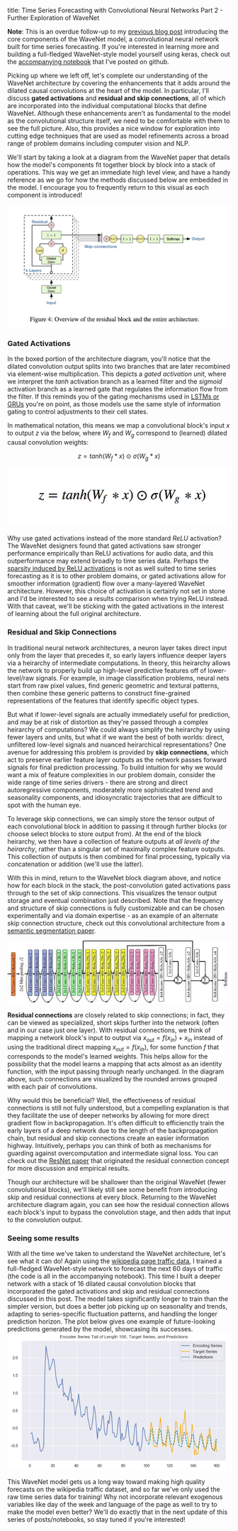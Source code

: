 title: Time Series Forecasting with Convolutional Neural Networks Part 2 - Further Exploration of WaveNet

**Note**: This is an overdue follow-up to my [previous blog post](https://jeddy92.github.io/JEddy92.github.io/ts_seq2seq_conv/) introducing the core components of the WaveNet model, a convolutional neural network built for time series forecasting. If you're interested in learning more and building a full-fledged WaveNet-style model yourself using keras, check out the [accompanying notebook](https://github.com/JEddy92/TimeSeries_Seq2Seq/blob/master/notebooks/TS_Seq2Seq_Conv_Full.ipynb) that I've posted on github.

Picking up where we left off, let's complete our understanding of the WaveNet architecture by covering the enhancements that it adds around the dilated causal convolutions at the heart of the model. In particular, I'll discuss **gated activations** and **residual and skip connections**, all of which are incorporated into the individual computational blocks that define WaveNet. Although these enhancements aren't as fundamental to the model as the convolutional structure itself, we need to be comfortable with them to see the full picture. Also, this provides a nice window for exploration into cutting edge techniques that are used as model refinements across a broad range of problem domains including computer vision and NLP.        

We'll start by taking a look at a diagram from the WaveNet paper that details how the model's components fit together block by block into a stack of operations. This way we get an immediate high level view, and have a handy reference as we go for how the methods discussed below are embedded in the model. I encourage you to frequently return to this visual as each component is introduced!

![WaveNet_block](/images/ts_conv/WaveNet_residblock.png)

### **Gated Activations**

In the boxed portion of the architecture diagram, you'll notice that the dilated convolution output splits into two branches that are later recombined via element-wise multiplication. This depicts a *gated activation unit*, where we interpret the *tanh* activation branch as a learned filter and the *sigmoid* activation branch as a learned gate that regulates the information flow from the filter. If this reminds you of the gating mechanisms used in [LSTMs or GRUs](http://colah.github.io/posts/2015-08-Understanding-LSTMs/) you're on point, as those models use the same style of information gating to control adjustments to their cell states.

In mathematical notation, this means we map a convolutional block's input $x$ to output $z$ via the below, where $W_f$ and $W_g$ correspond to (learned) dilated causal convolution weights:

$$ z = tanh(W_f * x) \odot \sigma(W_g * x) $$

![Gated_formula](/images/ts_conv/gated_formula.png)

Why use gated activations instead of the more standard *ReLU* activation? The WaveNet designers found that gated activations saw stronger performance empirically than ReLU activations for audio data, and this outperformance may extend broadly to time series data. Perhaps the [sparsity induced by ReLU activations](http://proceedings.mlr.press/v15/glorot11a.html) is not as well suited to time series forecasting as it is to other problem domains, or gated activations allow for smoother information (gradient) flow over a many-layered WaveNet architecture. However, this choice of activation is certainly not set in stone and I'd be interested to see a results comparison when trying ReLU instead. With that caveat, we'll be sticking with the gated activations in the interest of learning about the full original architecture. 

### **Residual and Skip Connections**

In traditional neural network architectures, a neuron layer takes direct input only from the layer that precedes it, so early layers influence deeper layers via a heirarchy of intermediate computations. In theory, this heirarchy allows the network to properly build up high-level predictive features off of lower-level/raw signals. For example, in image classification problems, neural nets start from raw pixel values, find generic geometric and textural patterns, then combine these generic patterns to construct fine-grained representations of the features that identify specific object types.

But what if lower-level signals are actually immediately useful for prediction, and may be at risk of distortion as they're passed through a complex heirarchy of computations? We could always simplify the heirarchy by using fewer layers and units, but what if we want the best of both worlds: direct, unfiltered low-level signals and nuanced heirarchical representations? One avenue for addressing this problem is provided by **skip connections**, which act to preserve earlier feature layer outputs as the network passes forward signals for final prediction processing. To build intuition for why we would want a mix of feature complexities in our problem domain, consider the wide range of time series drivers - there are strong and direct autoregressive components, moderately more sophisticated trend and seasonality components, and idiosyncratic trajectories that are difficult to spot with the human eye.        

To leverage skip connections, we can simply store the tensor output of each convolutional block in addition to passing it through further blocks (or choose select blocks to store output from). At the end of the block heirarchy, we then have a collection of feature outputs at *all levels of the heirarchy*, rather than a singular set of maximally complex feature outputs. This collection of outputs is then combined for final processing, typically via concatenation or addition (we'll use the latter).

With this in mind, return to the WaveNet block diagram above, and notice how for each block in the stack, the post-convolution gated activations pass through to the set of skip connections. This visualizes the tensor output storage and eventual combination just described. Note that the frequency and structure of skip connections is fully customizable and can be chosen experimentally and via domain expertise - as an example of an alternate skip connection structure, check out this convolutional architecture from a [semantic segmentation paper](https://www.researchgate.net/publication/327330378_Semantic_Segmentation_Based_on_Deep_Convolution_Neural_Network).

![Segmentation_skips](/images/ts_conv/CNN_skips.png)

**Residual connections** are closely related to skip connections; in fact, they can be viewed as specialized, short skips further into the network (often and in our case just one layer). With residual connections, we think of mapping a network block's input to output via $x_{out} = f(x_{in}) + x_{in}$ instead of using the traditional direct mapping $x_{out} = f(x_{in})$, for some function $f$ that corresponds to the model's learned weights. This helps allow for the possibility that the model learns a mapping that acts almost as an identity function, with the input passing through nearly unchanged. In the diagram above, such connections are visualized by the rounded arrows grouped with each pair of convolutions.  

Why would this be beneficial? Well, the effectiveness of residual connections is still not fully understood, but a compelling explanation is that they facilitate the use of deeper networks by allowing for more direct gradient flow in backpropagation. It's often difficult to efficienctly train the early layers of a deep network due to the length of the backpropagation chain, but residual and skip connections create an easier information highway. Intuitively, perhaps you can think of both as mechanisms for guarding against overcomputation and intermediate signal loss. You can check out the [ResNet paper](https://arxiv.org/pdf/1512.03385.pdf) that originated the residual connection concept for more discussion and empirical results.

Though our architecture will be shallower than the original WaveNet (fewer convolutional blocks), we'll likely still see some benefit from introducing skip and residual connections at every block. Returning to the WaveNet architecture diagram again, you can see how the residual connection allows each block's input to bypass the convolution stage, and then adds that input to the convolution output.

### **Seeing some results**

With all the time we've taken to understand the WaveNet architecture, let's see what it can do! Again using the [wikipedia page traffic data](https://www.kaggle.com/c/web-traffic-time-series-forecasting), I trained a full-fledged WaveNet-style network to forecast the next 60 days of traffic (the code is all in the accompanying notebook). This time I built a deeper network with a stack of 16 dilated causal convolution blocks that incorporated the gated activations and skip and residual connections discussed in this post. The model takes significantly longer to train than the simpler version, but does a better job picking up on seasonality and trends, adapting to series-specific fluctuation patterns, and handling the longer prediction horizon. The plot below gives one example of future-looking predictions generated by the model, showcasing its successes.      
![ts_preds](/images/ts_conv/conv_full_preds.png)

This WaveNet model gets us a long way toward making high quality forecasts on the wikipedia traffic dataset, and so far we've only used the raw time series data for training! Why not incorporate relevant exogenous variables like day of the week and language of the page as well to try to make the model even better? We'll do exactly that in the next update of this series of posts/notebooks, so stay tuned if you're interested! 



